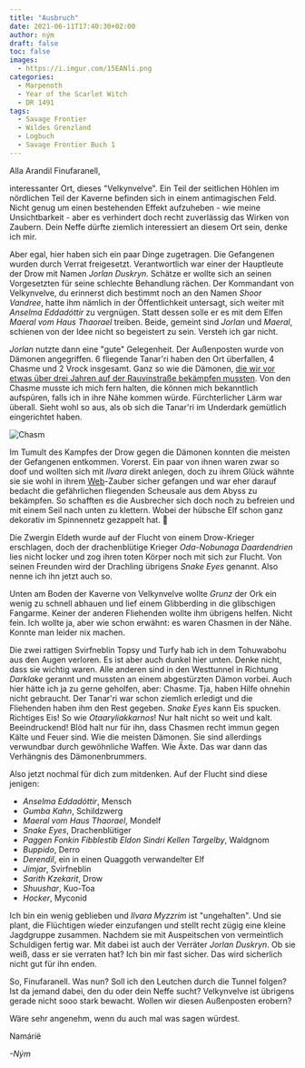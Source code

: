 ```yaml
---
title: "Ausbruch"
date: 2021-06-11T17:40:30+02:00
author: ným
draft: false
toc: false
images:
  - https://i.imgur.com/15EANli.png
categories:
  - Marpenoth
  - Year of the Scarlet Witch
  - DR 1491
tags: 
  - Savage Frontier
  - Wildes Grenzland
  - Logbuch
  - Savage Frontier Buch 1
---
```


Alla Arandil Finufaranell,

interessanter Ort, dieses "Velkynvelve". Ein Teil der seitlichen Höhlen im nördlichen Teil der Kaverne befinden sich in einem antimagischen Feld. Nicht genug um einen bestehenden Effekt aufzuheben - wie meine Unsichtbarkeit - aber es verhindert doch recht zuverlässig das Wirken von Zaubern. Dein Neffe dürfte ziemlich interessiert an diesem Ort sein, denke ich mir.

Aber egal, hier haben sich ein paar Dinge zugetragen. Die Gefangenen wurden durch Verrat freigesetzt. Verantwortlich war einer der Hauptleute der Drow mit Namen _Jorlan Duskryn_. Schätze er wollte sich an seinen Vorgesetzten für seine schlechte Behandlung rächen. Der Kommandant von Velkynvelve, du erinnerst dich bestimmt noch an den Namen _Shoor Vandree_, hatte ihm nämlich in der Öffentlichkeit untersagt, sich weiter mit _Anselma Eddadóttir_ zu vergnügen. Statt dessen solle er es mit dem Elfen _Maeral vom Haus Thaorael_ treiben. Beide, gemeint sind _Jorlan_ und _Maeral_, schienen von der Idee nicht so begeistert zu sein. Versteh ich gar nicht.

_Jorlan_ nutzte dann eine "gute" Gelegenheit. Der Außenposten wurde von Dämonen angegriffen. 6 fliegende Tanar'ri haben den Ort überfallen, 4 Chasme und 2 Vrock insgesamt. Ganz so wie die Dämonen, [die wir vor etwas über drei Jahren auf der Rauvinstraße bekämpfen mussten](https://pifco.org/posts/briefe-von-finufaranell-5/). Von den Chasme musste ich mich fern halten, die können mich bekanntlich aufspüren, falls ich in ihre Nähe kommen würde. Fürchterlicher Lärm war überall. Sieht wohl so aus, als ob sich die Tanar'ri im Underdark gemütlich eingerichtet haben.

![Chasm](https://i.imgur.com/QiY4PZd.png)

Im Tumult des Kampfes der Drow gegen die Dämonen konnten die meisten der Gefangenen entkommen. Vorerst. Ein paar von ihnen waren zwar so doof und wollten sich mit _Ilvara_ direkt anlegen, doch zu ihrem Glück wähnte sie sie wohl in ihrem [Web](https://www.dndbeyond.com/spells/web)-Zauber sicher gefangen und war eher darauf bedacht die gefährlichen fliegenden Scheusale aus dem Abyss zu bekämpfen. So schafften es die Ausbrecher sich doch noch zu befreien und mit einem Seil nach unten zu klettern. Wobei der hübsche Elf schon ganz dekorativ im Spinnennetz gezappelt hat. 💜

Die Zwergin Eldeth wurde auf der Flucht von einem Drow-Krieger erschlagen, doch der drachenblütige Krieger _Oda-Nobunaga Daardendrien_ lies nicht locker und zog ihren toten Körper noch mit sich zur Flucht. Von seinen Freunden wird der Drachling übrigens _Snake Eyes_ genannt. Also nenne ich ihn jetzt auch so.

Unten am Boden der Kaverne von Velkynvelve wollte _Grunz_ der Ork ein wenig zu schnell abhauen und lief einem Glibberding in die glibschigen Fangarme. Keiner der anderen Fliehenden wollte ihm übrigens helfen. Nicht fein. Ich wollte ja, aber wie schon erwähnt: es waren Chasmen in der Nähe. Konnte man leider nix machen.

Die zwei rattigen Svirfneblin Topsy und Turfy hab ich in dem Tohuwabohu aus den Augen verloren. Es ist aber auch dunkel hier unten. Denke nicht, dass sie wichtig waren. Alle anderen sind in den Westtunnel in Richtung _Darklake_ gerannt und mussten an einem abgestürzten Dämon vorbei. Auch hier hätte ich ja zu gerne geholfen, aber: Chasme. Tja, haben Hilfe ohnehin nicht gebraucht. Der Tanar'ri war schon ziemlich erledigt und die Fliehenden haben ihm den Rest gegeben. _Snake Eyes_ kann Eis spucken. Richtiges Eis! So wie _Otaaryliakkarnos_! Nur halt nicht so weit und kalt. Beeindruckend! Blöd halt nur für ihn, dass Chasmen recht immun gegen Kälte und Feuer sind. Wie die meisten Dämonen. Sie sind allerdings verwundbar durch gewöhnliche Waffen. Wie Äxte. Das war dann das Verhängnis des Dämonenbrummers.

Also jetzt nochmal für dich zum mitdenken. Auf der Flucht sind diese jenigen: 

* _Anselma Eddadóttir_, Mensch
* _Gumba Kahn_, Schildzwerg
* _Maeral vom Haus Thaorael_, Mondelf
* _Snake Eyes_, Drachenblütiger
* _Paggen Fonkin Fibblestib Eldon Sindri Kellen Targelby_, Waldgnom
* _Buppido_, Derro
* _Derendil_, ein in einen Quaggoth verwandelter Elf
* _Jimjar_, Svirfneblin
* _Sarith Kzekarit_, Drow
* _Shuushar_, Kuo-Toa
* _Hocker_, Myconid

Ich bin ein wenig geblieben und _Ilvara Myzzrim_ ist "ungehalten". Und sie plant, die Flüchtigen wieder einzufangen und stellt recht zügig eine kleine Jagdgruppe zusammen. Nachdem sie mit Auspeitschen von vermeintlich Schuldigen fertig war. Mit dabei ist auch der Verräter _Jorlan Duskryn_. Ob sie weiß, dass er sie verraten hat? Ich bin mir fast sicher. Das wird sicherlich nicht gut für ihn enden.

So, Finufaranell. Was nun? Soll ich den Leutchen durch die Tunnel folgen? Ist da jemand dabei, den du oder dein Neffe sucht? Velkynvelve ist übrigens gerade nicht sooo stark bewacht. Wollen wir diesen Außenposten erobern?

Wäre sehr angenehm, wenn du auch mal was sagen würdest.

Namárië

_-Ným_
